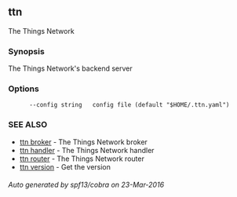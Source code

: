 ## ttn

The Things Network

### Synopsis


The Things Network's backend server

### Options

```
      --config string   config file (default "$HOME/.ttn.yaml")
```

### SEE ALSO
* [ttn broker](ttn_broker)	 - The Things Network broker
* [ttn handler](ttn_handler)	 - The Things Network handler
* [ttn router](ttn_router)	 - The Things Network router
* [ttn version](ttn_version)	 - Get the version

###### Auto generated by spf13/cobra on 23-Mar-2016
